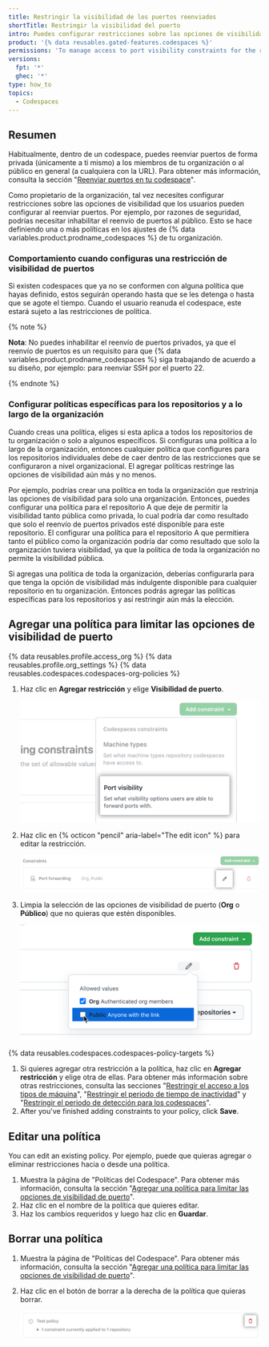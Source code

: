 ```yaml
---
title: Restringir la visibilidad de los puertos reenviados
shortTitle: Restringir la visibilidad del puerto
intro: Puedes configurar restricciones sobre las opciones de visibilidad que pueden elegir los usuarios cuando reenvían puertos desde los codespaces en tu organización.
product: '{% data reusables.gated-features.codespaces %}'
permissions: 'To manage access to port visibility constraints for the repositories in an organization, you must be an owner of the organization.'
versions:
  fpt: '*'
  ghec: '*'
type: how_to
topics:
  - Codespaces
---
```


## Resumen

Habitualmente, dentro de un codespace, puedes reenviar puertos de forma privada (únicamente a ti mismo) a los miembros de tu organización o al público en general (a cualquiera con la URL). Para obtener más información, consulta la sección "[Reenviar puertos en tu codespace](/codespaces/developing-in-codespaces/forwarding-ports-in-your-codespace)".

Como propietario de la organización, tal vez necesites configurar restricciones sobre las opciones de visibilidad que los usuarios pueden configurar al reenviar puertos. Por ejemplo, por razones de seguridad, podrías necesitar inhabilitar el reenvío de puertos al público. Esto se hace definiendo una o más políticas en los ajustes de {% data variables.product.prodname_codespaces %} de tu organización.

### Comportamiento cuando configuras una restricción de visibilidad de puertos

Si existen codespaces que ya no se conformen con alguna política que hayas definido, estos seguirán operando hasta que se les detenga o hasta que se agote el tiempo. Cuando el usuario reanuda el codespace, este estará sujeto a las restricciones de política.

{% note %}

**Nota**: No puedes inhabilitar el reenvío de puertos privados, ya que el reenvío de puertos es un requisito para que {% data variables.product.prodname_codespaces %} siga trabajando de acuerdo a su diseño, por ejemplo: para reenviar SSH por el puerto 22.

{% endnote %}

### Configurar políticas específicas para los repositorios y a lo largo de la organización

Cuando creas una política, eliges si esta aplica a todos los repositorios de tu organización o solo a algunos específicos. Si configuras una política a lo largo de la organización, entonces cualquier política que configures para los repositorios individuales debe de caer dentro de las restricciones que se configuraron a nivel organizacional. El agregar políticas restringe las opciones de visibilidad aún más y no menos.

Por ejemplo, podrías crear una política en toda la organización que restrinja las opciones de visibilidad para solo una organización. Entonces, puedes configurar una política para el repositorio A que deje de permitir la visibilidad tanto pública como privada, lo cual podría dar como resultado que solo el reenvío de puertos privados esté disponible para este repositorio. El configurar una política para el repositorio A que permitiera tanto el público como la organización podría dar como resultado que solo la organización tuviera visibilidad, ya que la política de toda la organización no permite la visibilidad pública.

Si agregas una política de toda la organización, deberías configurarla para que tenga la opción de visibilidad más indulgente disponible para cualquier repositorio en tu organización. Entonces podrás agregar las políticas específicas para los repositorios y así restringir aún más la elección.

## Agregar una política para limitar las opciones de visibilidad de puerto

{% data reusables.profile.access_org %}
{% data reusables.profile.org_settings %}
{% data reusables.codespaces.codespaces-org-policies %}
1. Haz clic en **Agregar restricción** y elige **Visibilidad de puerto**.

   ![Agrega una restricción para la visibilidad de puerto](/assets/images/help/codespaces/add-constraint-dropdown-ports.png)

1. Haz clic en {% octicon "pencil" aria-label="The edit icon" %} para editar la restricción.

   ![Edita la restricción de visibilidad de puerto](/assets/images/help/codespaces/edit-port-visibility-constraint.png)

1. Limpia la selección de las opciones de visibilidad de puerto (**Org** o **Público**) que no quieras que estén disponibles.

   ![Elegir las opciones de visibilidad de puerto](/assets/images/help/codespaces/choose-port-visibility-options.png)

{% data reusables.codespaces.codespaces-policy-targets %}
1. Si quieres agregar otra restricción a la política, haz clic en **Agregar restricción** y elige otra de ellas. Para obtener más información sobre otras restricciones, consulta las secciones "[Restringir el acceso a los tipos de máquina](/codespaces/managing-codespaces-for-your-organization/restricting-access-to-machine-types)", "[Restringir el periodo de tiempo de inactividad](/codespaces/managing-codespaces-for-your-organization/restricting-the-idle-timeout-period)" y "[Restringir el periodo de detección para los codespaces](/codespaces/managing-codespaces-for-your-organization/restricting-the-retention-period-for-codespaces)".
1. After you've finished adding constraints to your policy, click **Save**.
## Editar una política

You can edit an existing policy. Por ejemplo, puede que quieras agregar o eliminar restricciones hacia o desde una política.

1. Muestra la página de "Políticas del Codespace". Para obtener más información, consulta la sección "[Agregar una política para limitar las opciones de visibilidad de puerto](#adding-a-policy-to-limit-the-port-visibility-options)".
1. Haz clic en el nombre de la política que quieres editar.
1. Haz los cambios requeridos y luego haz clic en **Guardar**.

## Borrar una política

1. Muestra la página de "Políticas del Codespace". Para obtener más información, consulta la sección "[Agregar una política para limitar las opciones de visibilidad de puerto](#adding-a-policy-to-limit-the-port-visibility-options)".
1. Haz clic en el botón de borrar a la derecha de la política que quieras borrar.

   ![El botón de borrar para una política](/assets/images/help/codespaces/policy-delete.png)
